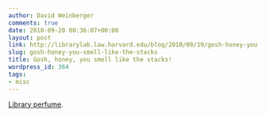 ```yaml
---
author: David Weinberger
comments: true
date: 2010-09-20 00:36:07+00:00
layout: post
link: http://librarylab.law.harvard.edu/blog/2010/09/19/gosh-honey-you-smell-like-the-stacks/
slug: gosh-honey-you-smell-like-the-stacks
title: Gosh, honey, you smell like the stacks!
wordpress_id: 364
tags:
- misc
---
```


[Library perfume](http://www.cbihateperfume.com/in-the-library.html).
